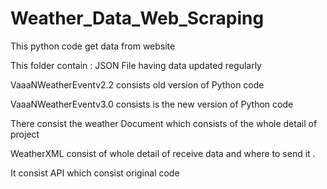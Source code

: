# Weather_Data_Web_Scraping
This python code get data from website

This folder contain :
   JSON File having data updated regularly 
   
   
   VaaaNWeatherEventv2.2 consists old version of Python code 
   
   
   VaaaNWeatherEventv3.0 consists is the new version of Python code 
   
   
   
   There consist the weather Document which consists of the whole detail of project 
   
   
   WeatherXML consist of whole detail of receive data and where to send it . 


   It consist API which consist original code
